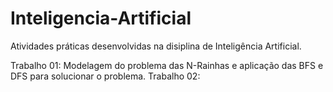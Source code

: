 # Inteligencia-Artificial
Atividades práticas desenvolvidas na disiplina de Inteligência Artificial.

Trabalho 01: Modelagem do problema das N-Rainhas e aplicação das BFS e DFS para solucionar o problema.
Trabalho 02: 
